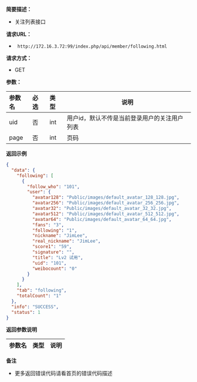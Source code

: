**简要描述：** 

- 关注列表接口

**请求URL：** 
- ` http://172.16.3.72:99/index.php/api/member/following.html`
  
**请求方式：**
- GET 

**参数：** 

|参数名|必选|类型|说明|
|:----    |:---|:----- |-----   |
|uid   |否|int |用户id，默认不传是当前登录用户的关注用户列表   |
|page    |否|int |页码   |

 **返回示例**

```json
{
  "data": {
    "following": [
      {
        "follow_who": "101",
        "user": {
          "avatar128": "Public/images/default_avatar_128_128.jpg",
          "avatar256": "Public/images/default_avatar_256_256.jpg",
          "avatar32": "Public/images/default_avatar_32_32.jpg",
          "avatar512": "Public/images/default_avatar_512_512.jpg",
          "avatar64": "Public/images/default_avatar_64_64.jpg",
          "fans": "3",
          "following": "1",
          "nickname": "JimLee",
          "real_nickname": "JimLee",
          "score1": "59",
          "signature": "",
          "title": "Lv2 试用",
          "uid": "101",
          "weibocount": "0"
        }
      }
    ],
    "tab": "following",
    "totalCount": "1"
  },
  "info": "SUCCESS",
  "status": 1
}
```

 **返回参数说明** 

|参数名|类型|说明|
|:-----  |:-----|-----                           |


 **备注** 

- 更多返回错误代码请看首页的错误代码描述
